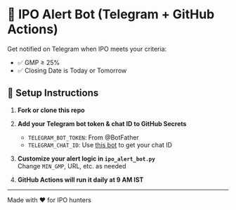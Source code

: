# 🤑 IPO Alert Bot (Telegram + GitHub Actions)

Get notified on Telegram when IPO meets your criteria:

- ✅ GMP ≥ 25%
- ✅ Closing Date is Today or Tomorrow

## 🚀 Setup Instructions

1. **Fork or clone this repo**

2. **Add your Telegram bot token & chat ID to GitHub Secrets**
   - `TELEGRAM_BOT_TOKEN`: From @BotFather
   - `TELEGRAM_CHAT_ID`: Use [this bot](https://t.me/userinfobot) to get your chat ID

3. **Customize your alert logic in `ipo_alert_bot.py`**  
   Change `MIN_GMP`, URL, etc. as needed

4. **GitHub Actions will run it daily at 9 AM IST**

---

Made with ❤️ for IPO hunters
